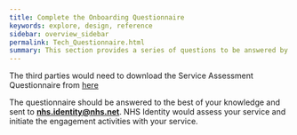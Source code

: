 ```yaml
---
title: Complete the Onboarding Questionnaire
keywords: explore, design, reference
sidebar: overview_sidebar
permalink: Tech_Questionnaire.html
summary: This section provides a series of questions to be answered by the interested third party service.
---
```


The third parties would need to download the Service Assessment Questionnaire from [here](docs/ServiceAssessmentQuestionnair.docx) 

The questionnaire should be answered to the best of your knowledge and sent to **nhs.identity@nhs.net**. NHS Identity would assess your service and initiate the engagement activities with your service.
